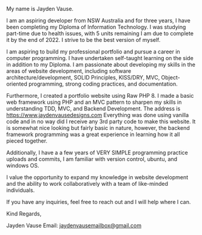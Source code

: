 My name is Jayden Vause.

I am an aspiring developer from NSW Australia and for three years, I have been completing my Diploma of Information Technology.
I was studying part-time due to health issues, with 5 units remaining I am due to complete it by the end of 2022. I strive to be the best version of myself.

I am aspiring to build my professional portfolio and pursue a career in computer programming. I have undertaken self-taught learning on the side in addition to my Diploma. I am passionate about developing my skills in the areas of website development, including software architecture/development, SOLID Principles, KISS/DRY, MVC, Object-oriented programming, strong coding practices, and documentation.

Furthermore, I created a portfolio website using Raw PHP 8. I made a basic web framework using PHP and an MVC pattern to sharpen my skills in understanding TDD, MVC, and Backend Development. The address is https://www.jaydenvausedesigns.com
Everything was done using vanilla code and in no way did I receive any 3rd party code to make this website. It is somewhat nice looking but fairly basic in nature, however, the backend framework programming was a great experience in learning how it all pieced together.

Additionally, I have a a few years of VERY SIMPLE programming practice uploads and commits, I am familiar with version control, ubuntu, and windows OS.  

I value the opportunity to expand my knowledge in website development and the ability to work collaboratively with a team of like-minded individuals.

If you have any inquiries, feel free to reach out and I will help where I can. 

Kind Regards,


Jayden Vause
Email: jaydenvausemailbox@gmail.com
